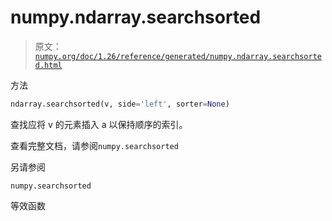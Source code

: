 # numpy.ndarray.searchsorted

> 原文：[`numpy.org/doc/1.26/reference/generated/numpy.ndarray.searchsorted.html`](https://numpy.org/doc/1.26/reference/generated/numpy.ndarray.searchsorted.html)

方法

```py
ndarray.searchsorted(v, side='left', sorter=None)
```

查找应将 v 的元素插入 a 以保持顺序的索引。

查看完整文档，请参阅`numpy.searchsorted`

另请参阅

`numpy.searchsorted`

等效函数
